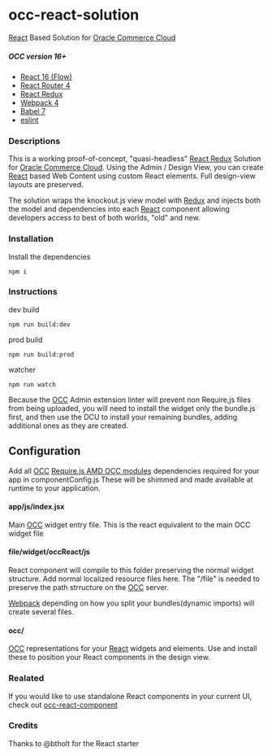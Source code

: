 # occ-react-solution

[React](https://reactjs.org/ "React") Based Solution for [Oracle Commerce Cloud](https://cloud.oracle.com/en_US/commerce-cloud "Oracle Commerce Cloud")

##### OCC version 16+

- [React 16 (Flow)](https://reactjs.org/ "React")
- [React Router 4](https://github.com/ReactTraining/react-router "React Router")
- [React Redux](https://github.com/reduxjs/react-redux "React Redux")
- [Webpack 4](https://webpack.js.org/ "Webapck")
- [Babel 7](https://babeljs.io/ "Babel 7")
- [eslint](https://eslint.org/ "Eslint")

### Descriptions

This is a working proof-of-concept, "quasi-headless" [React Redux](https://github.com/reduxjs/react-redux "React Redux") Solution for [Oracle Commerce Cloud](https://cloud.oracle.com/en_US/commerce-cloud "Oracle Commerce Cloud").
Using the Admin / Design View, you can create [React](https://reactjs.org/ "React") based Web Content using custom React
elements. Full design-view layouts are preserved.

The solution wraps the knockout.js view model with [Redux](https://redux.js.org/ "Redux") and injects both the model and dependencies
into each [React](https://reactjs.org/ "React") component allowing developers access to best of both worlds, "old" and new.

### Installation

Install the dependencies

```
npm i
```

### Instructions

dev build

```
npm run build:dev
```

prod build

```
npm run build:prod
```

watcher

```
npm run watch
```

Because the [OCC](https://docs.oracle.com/en/cloud/saas/commerce-cloud/index.html "Oracle Commer Cloud Portal") Admin extension linter will prevent non Require,js files from being uploaded,
you will need to install the widget only the bundle.js first, and then use the DCU to install your remaining
bundles, adding additional ones as they are created.

## Configuration

Add all [OCC](https://docs.oracle.com/en/cloud/saas/commerce-cloud/index.html "Oracle Commer Cloud Portal") [Require.js AMD OCC modules](https://docs.oracle.com/cd/E97801_01/Cloud.18C/WidgetDev/html/index.html "Developing Widgets") dependencies required for your app in componentConfig.js
These will be shimmed and made available at runtime to your application.

#### app/js/index.jsx

Main [OCC](https://docs.oracle.com/en/cloud/saas/commerce-cloud/index.html "Oracle Commer Cloud Portal") widget entry file. This is the react equivalent to the main OCC widget file

#### file/widget/occReact/js

React component will compile to this folder preserving the normal widget structure.
Add normal localized resource files here. The "/file" is needed to preserve the path strructure
on the [OCC](https://docs.oracle.com/en/cloud/saas/commerce-cloud/index.html "Oracle Commer Cloud Portal") server.

[Webpack](https://webpack.js.org/ "Webapck") depending on how you split your bundles(dynamic imports) will create several files.

#### occ/

[OCC](https://docs.oracle.com/en/cloud/saas/commerce-cloud/index.html "Oracle Commer Cloud Portal") representations for your [React](https://reactjs.org/ "React") widgets and elements. Use and install these to position your React components in the design view.

### Realated

If you would like to use standalone React components in your current UI, check out [occ-react-component](https://github.com/leedium/occ-react-component "OCC react component")

### Credits
Thanks to @btholt for the React starter
